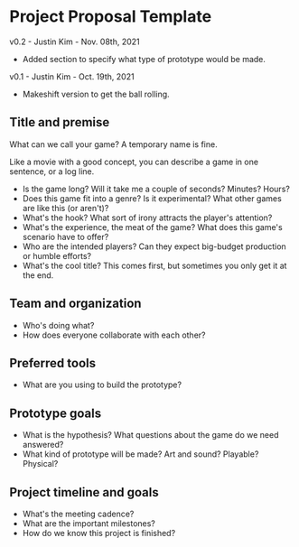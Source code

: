 # Project Proposal Template

v0.2 - Justin Kim - Nov. 08th, 2021

- Added section to specify what type of prototype would be made.

v0.1 - Justin Kim - Oct. 19th, 2021

- Makeshift version to get the ball rolling. 

## Title and premise

What can we call your game? A temporary name is fine.

Like a movie with a good concept, you can describe a game in one sentence, or a log line.

- Is the game long? Will it take me a couple of seconds? Minutes? Hours?
- Does this game fit into a genre? Is it experimental? What other games are like this (or aren't)?
- What's the hook? What sort of irony attracts the player's attention?
- What's the experience, the meat of the game? What does this game's scenario have to offer?
- Who are the intended players? Can they expect big-budget production or humble efforts?
- What's the cool title? This comes first, but sometimes you only get it at the end.
 
## Team and organization

- Who's doing what?
- How does everyone collaborate with each other?

## Preferred tools

- What are you using to build the prototype?

## Prototype goals

- What is the hypothesis? What questions about the game do we need answered?
- What kind of prototype will be made? Art and sound? Playable? Physical?

## Project timeline and goals

- What's the meeting cadence?
- What are the important milestones?
- How do we know this project is finished?
